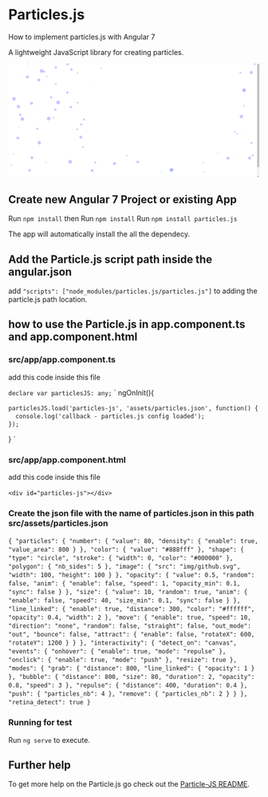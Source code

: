 # Particles.js

How to implement particles.js with Angular 7

A lightweight JavaScript library for creating particles.

![Test Image 4](https://github.com/Only1Ryu/Particles-JS/blob/master/Screenshot%20from%202019-02-25%2016-45-08.png)

## Create new Angular 7 Project or existing App

Run `npm install` 
then Run `npm install` 
Run `npm install particles.js` 

The app will automatically install the all the dependecy.

## Add the Particle.js script path inside the angular.json

add `"scripts": ["node_modules/particles.js/particles.js"]` to adding the particle.js path location.

## how to use the Particle.js in app.component.ts and app.component.html

### src/app/app.component.ts

add this code inside this file

`declare var particlesJS: any;`
`
  ngOnInit(){
    
    particlesJS.load('particles-js', 'assets/particles.json', function() {
      console.log('callback - particles.js config loaded');
    });
    
  }
`

### src/app/app.component.html
 
add this code inside this file

`<div id="particles-js"></div>`

### Create the json file with the name of particles.json in this path src/assets/particles.json

`
{
    "particles": {
      "number": {
        "value": 80,
        "density": {
          "enable": true,
          "value_area": 800
        }
      },
      "color": {
        "value": "#888fff"
      },
      "shape": {
        "type": "circle",
        "stroke": {
          "width": 0,
          "color": "#000000"
        },
        "polygon": {
          "nb_sides": 5
        },
        "image": {
          "src": "img/github.svg",
          "width": 100,
          "height": 100
        }
      },
      "opacity": {
        "value": 0.5,
        "random": false,
        "anim": {
          "enable": false,
          "speed": 1,
          "opacity_min": 0.1,
          "sync": false
        }
      },
      "size": {
        "value": 10,
        "random": true,
        "anim": {
          "enable": false,
          "speed": 40,
          "size_min": 0.1,
          "sync": false
        }
      },
      "line_linked": {
        "enable": true,
        "distance": 300,
        "color": "#ffffff",
        "opacity": 0.4,
        "width": 2
      },
      "move": {
        "enable": true,
        "speed": 10,
        "direction": "none",
        "random": false,
        "straight": false,
        "out_mode": "out",
        "bounce": false,
        "attract": {
          "enable": false,
          "rotateX": 600,
          "rotateY": 1200
        }
      }
    },
    "interactivity": {
      "detect_on": "canvas",
      "events": {
        "onhover": {
          "enable": true,
          "mode": "repulse"
        },
        "onclick": {
          "enable": true,
          "mode": "push"
        },
        "resize": true
      },
      "modes": {
        "grab": {
          "distance": 800,
          "line_linked": {
            "opacity": 1
          }
        },
        "bubble": {
          "distance": 800,
          "size": 80,
          "duration": 2,
          "opacity": 0.8,
          "speed": 3
        },
        "repulse": {
          "distance": 400,
          "duration": 0.4
        },
        "push": {
          "particles_nb": 4
        },
        "remove": {
          "particles_nb": 2
        }
      }
    },
    "retina_detect": true
  }
`

### Running for test

Run `ng serve` to execute.

## Further help

To get more help on the Particle.js go check out the [Particle-JS README](https://vincentgarreau.com/particles.js/).
